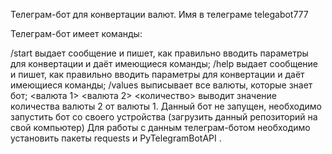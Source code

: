 Телеграм-бот для конвертации валют. Имя в телеграме telegabot777

Телеграм-бот имеет команды:

/start выдает сообщение и пишет, как правильно вводить параметры для конвертации и даёт имеющиеся команды;
/help  выдает сообщение и пишет, как правильно вводить параметры для конвертации и даёт имеющиеся команды;
/values выписывает все валюты, которые знает бот;
<валюта 1> <валюта 2> <количество> выводит значение количества валюты 2 от валюты 1.
Данный бот не запущен, необходимо запустить бот со своего устройства (загрузить данный репозиторий на свой компьютер) Для работы с данным телеграм-ботом необходимо установить пакеты requests и PyTelegramBotAPI .

